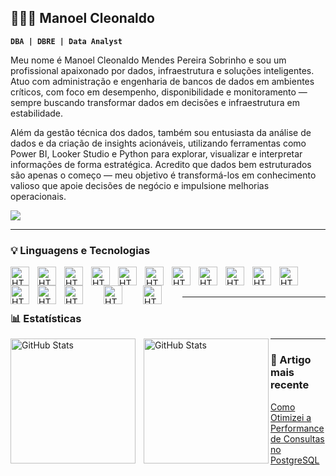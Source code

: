 ## 👨🏻‍💻 Manoel Cleonaldo

**`DBA | DBRE | Data Analyst`**

Meu nome é Manoel Cleonaldo Mendes Pereira Sobrinho e sou um profissional apaixonado por dados, infraestrutura e soluções inteligentes. Atuo com administração e engenharia de bancos de dados em ambientes críticos, com foco em desempenho, disponibilidade e monitoramento — sempre buscando transformar dados em decisões e infraestrutura em estabilidade.

Além da gestão técnica dos dados, também sou entusiasta da análise de dados e da criação de insights acionáveis, utilizando ferramentas como Power BI, Looker Studio e Python para explorar, visualizar e interpretar informações de forma estratégica. Acredito que dados bem estruturados são apenas o começo — meu objetivo é transformá-los em conhecimento valioso que apoie decisões de negócio e impulsione melhorias operacionais.

<div> 
<a href="https://www.linkedin.com/in/manoel-cleonaldo-415b9517b/" target="_blank"><img src="https://img.shields.io/badge/-LinkedIn-%230077B5?style=for-the-badge&logo=linkedin&logoColor=white" target="_blank"></a> 
</div>

---

### 💡 Linguagens e Tecnologias

<img 
    align="left" 
    alt="HTML"
    title="Microsoft SQL Server" 
    width="30px" 
    style="padding-right: 10px;" 
    src="https://cdn.jsdelivr.net/gh/devicons/devicon@latest/icons/microsoftsqlserver/microsoftsqlserver-original-wordmark.svg" />

<img 
    align="left" 
    alt="HTML"
    title="PostgreSQL" 
    width="30px" 
    style="padding-right: 10px;" 
    src="https://cdn.jsdelivr.net/gh/devicons/devicon@latest/icons/postgresql/postgresql-original.svg" />

<img 
    align="left" 
    alt="HTML"
    title="MongoDB" 
    width="30px" 
    style="padding-right: 10px;" 
    src="https://cdn.jsdelivr.net/gh/devicons/devicon@latest/icons/mongodb/mongodb-original.svg" />

<img 
    align="left" 
    alt="HTML"
    title="Azure SQL Database" 
    width="30px" 
    style="padding-right: 10px;" 
    src="https://cdn.jsdelivr.net/gh/devicons/devicon@latest/icons/azuresqldatabase/azuresqldatabase-original.svg" />

<img 
    align="left" 
    alt="HTML"
    title="AWS Services" 
    width="30px" 
    style="padding-right: 10px;" 
    src="https://cdn.jsdelivr.net/gh/devicons/devicon@latest/icons/amazonwebservices/amazonwebservices-original-wordmark.svg" />

<img 
    align="left" 
    alt="HTML"
    title="Azure Services" 
    width="30px" 
    style="padding-right: 10px;" 
    src="https://cdn.jsdelivr.net/gh/devicons/devicon@latest/icons/azure/azure-original.svg" />

<img 
    align="left" 
    alt="HTML"
    title="Google Cloud Services" 
    width="30px" 
    style="padding-right: 10px;" 
    src="https://cdn.jsdelivr.net/gh/devicons/devicon@latest/icons/googlecloud/googlecloud-original.svg" />

<img 
    align="left" 
    alt="HTML"
    title="Grafana" 
    width="30px" 
    style="padding-right: 10px;" 
    src="https://cdn.jsdelivr.net/gh/devicons/devicon@latest/icons/grafana/grafana-original.svg" />

<img 
    align="left" 
    alt="HTML"
    title="Prometheus" 
    width="30px" 
    style="padding-right: 10px;" 
    src="https://cdn.jsdelivr.net/gh/devicons/devicon@latest/icons/prometheus/prometheus-original.svg" />  
          
<img 
    align="left" 
    alt="HTML"
    title="Splunk" 
    width="30px" 
    style="padding-right: 10px;" 
    src="https://cdn.jsdelivr.net/gh/devicons/devicon@latest/icons/splunk/splunk-original-wordmark.svg" />

<img 
    align="left" 
    alt="HTML"
    title="Zabbix" 
    width="30px" 
    style="padding-right: 30px;" 
    src="https://github.com/user-attachments/assets/425e2e53-751b-479e-9d2c-96752ba713d7" /> 

<img 
    align="left" 
    alt="HTML"
    title="Shell Scripts" 
    width="30px" 
    style="padding-right: 10px;" 
    src="https://cdn.jsdelivr.net/gh/devicons/devicon@latest/icons/powershell/powershell-original.svg" />

<img 
    align="left" 
    alt="HTML"
    title="PowerBI" 
    width="30px" 
    style="padding-right: 10px;" 
    src="https://github.com/user-attachments/assets/b0f15510-7365-4f10-8cbf-cbba502780a5" />

<img 
    align="left" 
    alt="HTML"
    title="Looker Studio" 
    width="30px" 
    style="padding-right: 30px;" 
    src="https://github.com/user-attachments/assets/9b0e6f45-355f-46f4-9b85-1a7be4a53ee7" />

<img 
    align="left" 
    alt="HTML"
    title="Excell" 
    width="30px" 
    style="padding-right: 30px;" 
    src="https://github.com/user-attachments/assets/fc672534-fbcf-44d4-bfeb-0151667bb2af" />

<img 
    align="left" 
    alt="HTML"
    title="Python" 
    width="30px" 
    style="padding-right: 30px;" 
    src="https://cdn.jsdelivr.net/gh/devicons/devicon@latest/icons/python/python-original.svg" />    

<br/>
<br/>

---

### 📊 Estatísticas

<p>
  <img 
    align="left" 
    alt="GitHub Stats" 
    height="200" 
    style="padding-right: 10px;" 
    src="https://github-readme-stats.vercel.app/api?username=ManoelSobrinho&show_icons=true&theme=tokyonight&include_all_commits=true&locale=pt-br" 
  />

<img 
      align="left" 
      alt="GitHub Stats" 
      height="200" 
      src="https://github-readme-stats.vercel.app/api/top-langs/?username=ManoelSobrinho&theme=tokyonight&layout=compact&custom_title=Tecnologias&langs_count=9" 
  />

</p>

---

### 📝 Artigo mais recente

[Como Otimizei a Performance de Consultas no PostgreSQL](https://github.com/ManoelSobrinho/nome-do-repositorio-de-artigos/blob/main/artigos/otimizacao_postgresql.md)
